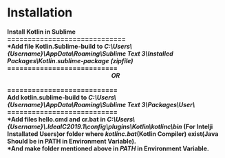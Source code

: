 # Installation<br>
<b>
 Install Kotlin in Sublime<br>
=============================<br>
<b>*</b>Add file Kotlin.Sublime-build to <i> C:\Users\{Username}\AppData\Roaming\Sublime Text 3\Installed Packages\Kotlin.sublime-package (zipfile)</i><br>
  ===========================<br>
 <center><i>OR<b></i></b></center><br>
  ===========================<br>
Add kotlin.sublime-build to <i>C:\Users\{Username}\AppData\Roaming\Sublime Text 3\Packages\User\</i><br>
  ===========================<br>
<b>*</b>Add files hello.cmd and cr.bat in <i>C:\Users\{Username}\.IdeaIC2019.1\config\plugins\Kotlin\kotlinc\bin</i> (For Intelji Installated Users)or folder where <i>kotlinc.bat</i>(Kotlin Compiler) exist(Java Should be in PATH in Environment Variable).<br>
<b>*</b>And make folder mentioned above  in <i>PATH</i> in Environment Variable.</b>
